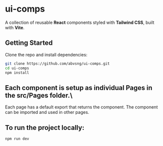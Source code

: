 # ui-comps

A collection of reusable **React** components styled with **Tailwind CSS**, built with **Vite**.

## Getting Started

Clone the repo and install dependencies:

```bash
git clone https://github.com/abvsng/ui-comps.git
cd ui-comps
npm install
```

## Each component is setup as individual Pages in the src/Pages folder.\

Each page has a default export that returns the component. The component can be imported and used in other pages.

## To run the project locally:

```bash
npm run dev
```
